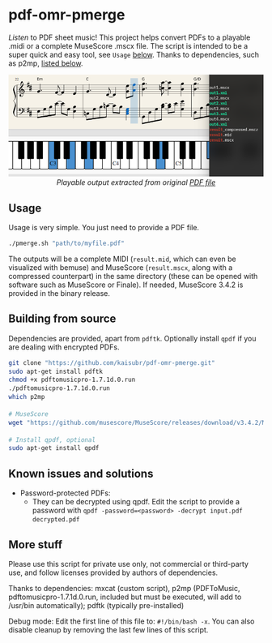 # pdf-omr-pmerge
_Listen_ to PDF sheet music! This project helps convert PDFs to a playable .midi or a complete MuseScore .mscx file. The script is intended to be a super quick and easy tool, see `Usage` [below](#usage). Thanks to dependencies, such as p2mp, [listed below](#more-stuff).
<p align="center">
  <img src="media/sample_out.png" style="text-align: center" />
  </br>
  <i>Playable output extracted from original <a href="https://github.com/kaisubr/pdf-omr-pmerge/raw/master/media/original.pdf">PDF file</a></i>
</p>

## Usage
Usage is very simple. You just need to provide a PDF file. 

```bash
./pmerge.sh "path/to/myfile.pdf"
```

The outputs will be a complete MIDI (`result.mid`, which can even be visualized with bemuse) and MuseScore (`result.mscx`, along with a compressed counterpart) in the same directory (these can be opened with software such as MuseScore or Finale). If needed, MuseScore 3.4.2 is provided in the binary release.

<!--
## Releases
Download from the release pane, and run `install.sh`:
```bash
./install.sh
```
-->

## Building from source
Dependencies are provided, apart from `pdftk`. Optionally install `qpdf` if you are dealing with encrypted PDFs.

```bash
git clone "https://github.com/kaisubr/pdf-omr-pmerge.git"
sudo apt-get install pdftk
chmod +x pdftomusicpro-1.7.1d.0.run
./pdftomusicpro-1.7.1d.0.run
which p2mp

# MuseScore
wget "https://github.com/musescore/MuseScore/releases/download/v3.4.2/MuseScore-3.4.2-x86_64.AppImage"

# Install qpdf, optional
sudo apt-get install qpdf 
```

## Known issues and solutions
* Password-protected PDFs:
     - They can be decrypted using qpdf. Edit the script to provide a password with `qpdf -password=<password> -decrypt input.pdf decrypted.pdf`

## More stuff
Please use this script for private use only, not commercial or third-party use, and follow licenses provided by authors of dependencies.

Thanks to dependencies: mxcat (custom script), p2mp (PDFToMusic, pdftomusicpro-1.7.1d.0.run, included but must be executed, will add to /usr/bin automatically); pdftk (typically pre-installed)
 
Debug mode: Edit the first line of this file to: `#!/bin/bash -x`. You can also disable cleanup by removing the last few lines of this script.

<!-- cd musicxml && clear && echo -e "\n\n\n\n\n" && ls -1 && cd .. && ls | grep "mid" && echo -e "\n\n\n\n\n\n\n\n" -->
